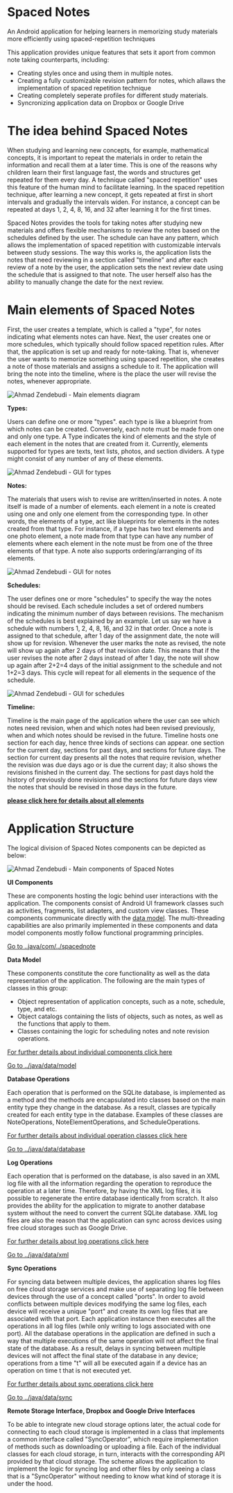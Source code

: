 <!-- google-site-verification: google9e4edcd6ced170ee.html -->

# Spaced Notes
An Android application for helping learners in memorizing study materials more efficiently using spaced-repetition techniques

<p>This application provides unique features that sets it aport from common note taking counterparts, including:</p>
<ul>
<li>Creating styles once and using them in multiple notes.</li>
<li>Creating a fully customizable revision pattern for notes, which allaws the implementation of spaced repetition technique</li>
<li>Creating completely seperate profiles for different study materials.</li>
<li>Syncronizing application data on Dropbox or Google Drive</li>
</ul>

# The idea behind Spaced Notes
<p>When studying and learning new concepts, for example, mathematical concepts, it is important to repeat the materials in order to retain the information and recall them at a later time. This is one of the reasons why children learn their first language fast, the words and structures get repeated for them every day. A technique called "spaced repetition" uses this feature of the human mind to facilitate learning. In the spaced repetition technique, after learning a new concept, it gets repeated at first in short intervals and gradually the intervals widen. For instance, a concept can be repeated at days 1, 2, 4, 8, 16, and 32 after learning it for the first times.</p>
<p>Spaced Notes provides the tools for taking notes after studying new materials and offers flexible mechanisms to review the notes based on the schedules defined by the user. The schedule can have any pattern, which allows the implementation of spaced repetition with customizable intervals between study sessions. The way this works is, the application lists the notes that need reviewing in a section called "timeline" and after each review of a note by the user, the application sets the next review date using the schedule that is assigned to that note. The user herself also has the ability to manually change the date for the next review.</p>

# Main elements of Spaced Notes

First, the user creates a template, which is called a "type", for notes indicating what elements notes can have. Next, the user creates one or more schedules, which typically should follow spaced repetition rules. After that, the application is set up and ready for note-taking. That is, whenever the user wants to memorize something using spaced repetition, she creates a note of those materials and assigns a schedule to it. The application will bring the note into the timeline, where is the place the user will revise the notes, whenever appropriate.

![Ahmad Zendebudi - Main elements diagram](docs/images/CD759845-2AC8-4FB0-98A6-FA0ADA53B69D.jpeg)

**Types:**
<p>Users can define one or more "types". each type is like a blueprint from which notes can be created. Conversely, each note must be made from one and only one type. A Type indicates the kind of elements and the style of each element in the notes that are created from it. Currently, elements supported for types are texts, text lists, photos, and section dividers. A type might consist of any number of any of these elements.</p>

![Ahmad Zendebudi - GUI for types](docs/images/3db958c153e244bba9bef4427eb667c3.jpeg)


**Notes:**
<p>The materials that users wish to revise are written/inserted in notes. A note itself is made of a number of elements. each element in a note is created using one and only one element from the corresponding type. In other words, the elements of a type, act like blueprints for elements in the notes created from that type. For instance, if a type has two text elements and one photo element, a note made from that type can have any number of elements where each element in the note must be from one of the three elements of that type. A note also supports ordering/arranging of its elements.</p>

![Ahmad Zendebudi - GUI for notes](docs/images/9e69c9dcf138459fb1a9e7ee71963919.jpeg)


**Schedules:**
<p>The user defines one or more "schedules" to specify the way the notes should be revised. Each schedule includes a set of ordered numbers indicating the minimum number of days between revisions. The mechanism of the schedules is best explained by an example. Let us say we have a schedule with numbers 1, 2, 4, 8, 16, and 32 in that order. Once a note is assigned to that schedule, after 1 day of the assignment date, the note will show up for revision. Whenever the user marks the note as revised, the note will show up again after 2 days of that revision date. This means that if the user revises the note after 2 days instead of after 1 day, the note will show up again after 2+2=4 days of the initial assignment to the schedule and not 1+2=3 days. This cycle will repeat for all elements in the sequence of the schedule.</p>

![Ahmad Zendebudi - GUI for schedules](docs/images/7f35482684f84a3985613b8e5984d07a.jpeg)


**Timeline:**
<p>Timeline is the main page of the application where the user can see which notes need revision, when and which notes had been revised previously, when and which notes should be revised in the future. Timeline hosts one section for each day, hence three kinds of sections can appear. one section for the current day, sections for past days, and sections for future days. The section for current day presents all the notes that require revision, whether the revision was due days ago or is due the current day; it also shows the revisions finished in the current day. The sections for past days hold the history of previously done revisions and the sections for future days view the notes that should be revised in those days in the future.</p>

**[please click here for details about all elements](docs/elements.md)**

# Application Structure
<p>The logical division of Spaced Notes components can be depicted as below:</p>

![Ahmad Zendebudi - Main components of Spaced Notes](docs/images/3fa35d672a644b6fb91d716765ec36c3.jpeg)



**UI Components**

These are components hosting the logic behind user interactions with the application. The components consist of Android UI framework classes such as activities, fragments, list adapters, and custom view classes. These components communicate directly with the [data model](docs/modelcomponents.md). The multi-threading capabilities are also primarily implemented in these components and data model components mostly follow functional programming principles.

[Go to ..java/com/../spacednote](app/src/main/java/com/diplinkblaze/spacednote)


**Data Model**

These components constitute the core functionality as well as the data representation of the application. The following are the main types of classes in this group:

- Object representation of application concepts, such as a note, schedule, type, and etc.
- Object catalogs containing the lists of objects, such as notes, as well as the functions that apply to them.
- Classes containing the logic for scheduling notes and note revision operations.

[For further details about individual components click here](docs/modelcomponents.md)

[Go to ../java/data/model](app/src/main/java/data/model)


**Database Operations**

Each operation that is performed on the SQLite database, is implemented as a method and the methods are encapsulated into classes based on the main entity type they change in the database. As a result, classes are typically created for each entity type in the database. Examples of these classes are NoteOperations, NoteElementOperations, and ScheduleOperations.

[For further details about individual operation classes click here](docs/databaseoperations.md)

[Go to ../java/data/database](app/src/main/java/data/database)


**Log Operations**

Each operation that is performed on the database, is also saved in an XML log file with all the information regarding the operation to reproduce the operation at a later time. Therefore, by having the XML log files, it is possible to regenerate the entire database identically from scratch. It also provides the ability for the application to migrate to another database system without the need to convert the current SQLite database. XML log files are also the reason that the application can sync across devices using free cloud storages such as Google Drive.

[For further details about log operations click here](docs/logoperations.md)

[Go to ../java/data/xml](app/src/main/java/data/xml)


**Sync Operations**

For syncing data between multiple devices, the application shares log files on free cloud storage services and make use of separating log file between devices through the use of a concept called "ports". In order to avoid conflicts between multiple devices modifying the same log files, each device will receive a unique "port" and create its own log files that are associated with that port. Each application instance then executes all the operations in all log files (while only writing to logs associated with one port). All the database operations in the application are defined in such a way that multiple executions of the same operation will not affect the final state of the database. As a result, delays in syncing between multiple devices will not affect the final state of the database in any device; operations from a time "t" will all be executed again if a device has an operation on time t that is not executed yet.

[For further details about sync operations click here](docs/syncoperations.md)

[Go to ../java/data/sync](app/src/main/java/data/sync)

**Remote Storage Interface, Dropbox and Google Drive Interfaces**

To be able to integrate new cloud storage options later, the actual code for connecting to each cloud storage is implemented in a class that implements a common interface called "SyncOperator", which require implementation of methods such as downloading or uploading a file. Each of the individual classes for each cloud storage, in turn, interacts with the corresponding API provided by that cloud storage. The scheme allows the application to implement the logic for syncing log and other files by only seeing a class that is a "SyncOperator" without needing to know what kind of storage it is under the hood.
